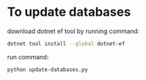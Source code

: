 # To update databases

download dotnet ef tool by running command:

```sh
dotnet tool install --global dotnet-ef
```

run command: 

```sh
python update-databases.py
```
